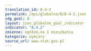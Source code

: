 ```yaml
---
translation_id: 8-4-2
permalink: /api/globalne/8/8-4-2.json
sdg_goal: 8
layout: json_globalne_goal_indicator
indicator: "8.4.2"
zmienne: ogółem,na 1 mieszkańca
kategorie: wymiary
source_url: www.stat.gov.pl
---
```

